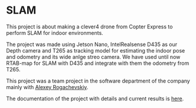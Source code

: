 # SLAM 
This project is about making a clever4 drone from Copter Express to perform SLAM for indoor environments.

The project was made using Jetson Nano, IntelRealsense D435 as our Depth camera and T265 as tracking model for estimating the indoor pose and odometry and its wide anlge streo camera.
We have used until now RTAB-map for SLAM with D435 and integrate with them the odometry from T265.

This project was a team project in the software department of the company mainly with [Alexey Rogachevskiy](https://github.com/sfalexrog).

The documentation of the project with details and current results is [here](https://docs.google.com/document/d/1skxGFYi83ulUHJgukXZHE4I3nYu8yVzCJ7wy1dd4NaE/edit?usp=drivesdk).
